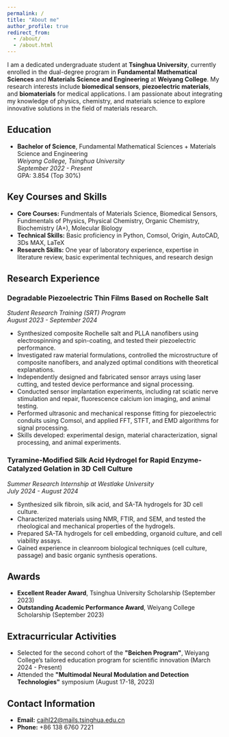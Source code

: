 ```yaml
---
permalink: /
title: "About me"
author_profile: true
redirect_from: 
  - /about/
  - /about.html
---
```


I am a dedicated undergraduate student at **Tsinghua University**, currently enrolled in the dual-degree program in **Fundamental Mathematical Sciences** and **Materials Science and Engineering** at **Weiyang College**. My research interests include **biomedical sensors**, **piezoelectric materials**, and **biomaterials** for medical applications. I am passionate about integrating my knowledge of physics, chemistry, and materials science to explore innovative solutions in the field of materials research.

## Education
- **Bachelor of Science**, Fundamental Mathematical Sciences + Materials Science and Engineering  
  *Weiyang College, Tsinghua University*  
  _September 2022 - Present_  
  GPA: 3.854 (Top 30%)

## Key Courses and Skills
- **Core Courses:** Fundmentals of Materials Science, Biomedical Sensors, Fundmentals of Physics, Physical Chemistry, Organic Chemistry, Biochemistry (A+), Molecular Biology
- **Technical Skills:** Basic proficiency in Python, Comsol, Origin, AutoCAD, 3Ds MAX, LaTeX
- **Research Skills:** One year of laboratory experience, expertise in literature review, basic experimental techniques, and research design

## Research Experience
### Degradable Piezoelectric Thin Films Based on Rochelle Salt  
*Student Research Training (SRT) Program*  
_August 2023 - September 2024_  
- Synthesized composite Rochelle salt and PLLA nanofibers using electrospinning and spin-coating, and tested their piezoelectric performance.
- Investigated raw material formulations, controlled the microstructure of composite nanofibers, and analyzed optimal conditions with theoretical explanations.
- Independently designed and fabricated sensor arrays using laser cutting, and tested device performance and signal processing.
- Conducted sensor implantation experiments, including rat sciatic nerve stimulation and repair, fluorescence calcium ion imaging, and animal testing.
- Performed ultrasonic and mechanical response fitting for piezoelectric conduits using Comsol, and applied FFT, STFT, and EMD algorithms for signal processing.
- Skills developed: experimental design, material characterization, signal processing, and animal experiments.

### Tyramine-Modified Silk Acid Hydrogel for Rapid Enzyme-Catalyzed Gelation in 3D Cell Culture  
*Summer Research Internship at Westlake University*  
_July 2024 - August 2024_  
- Synthesized silk fibroin, silk acid, and SA-TA hydrogels for 3D cell culture.
- Characterized materials using NMR, FTIR, and SEM, and tested the rheological and mechanical properties of the hydrogels.
- Prepared SA-TA hydrogels for cell embedding, organoid culture, and cell viability assays.
- Gained experience in cleanroom biological techniques (cell culture, passage) and basic organic synthesis operations.

## Awards
- **Excellent Reader Award**, Tsinghua University Scholarship (September 2023)
- **Outstanding Academic Performance Award**, Weiyang College Scholarship (September 2023)

## Extracurricular Activities
- Selected for the second cohort of the **"Beichen Program"**, Weiyang College’s tailored education program for scientific innovation (March 2024 - Present)
- Attended the **"Multimodal Neural Modulation and Detection Technologies"** symposium (August 17-18, 2023)


## Contact Information
- **Email:** caihl22@mails.tsinghua.edu.cn  
- **Phone:** +86 138 6760 7221  
